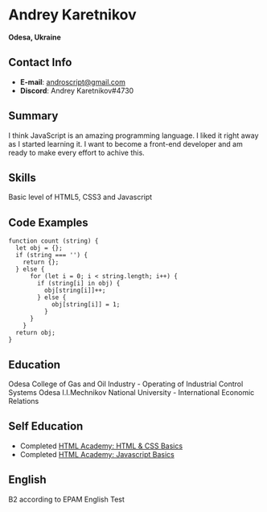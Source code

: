 # Andrey Karetnikov
**Odesa, Ukraine**

## Contact Info
* **E-mail**: androscript@gmail.com
* **Discord**: Andrey Karetnikov#4730

## Summary
I think JavaScript is an amazing programming language. I liked it right away as I started learning it. I want to become a front-end developer and am ready to make every effort to achive this.

## Skills
Basic level of HTML5, CSS3 and Javascript

## Code Examples
```
function count (string) {  
  let obj = {};
  if (string === '') {
    return {};
  } else {
      for (let i = 0; i < string.length; i++) {
        if (string[i] in obj) {
          obj[string[i]]++;  
        } else {
            obj[string[i]] = 1;    
          }
      }
    }
  return obj;   
}
```

## Education
Odesa College of Gas and Oil Industry - Operating of Industrial Control Systems
Odesa I.I.Mechnikov National University - International Economic Relations

## Self Education
* Completed [HTML Academy: HTML & CSS Basics](https://htmlacademy.ru/profile/id150095/)
* Completed [HTML Academy: Javascript Basics](https://htmlacademy.ru/profile/id150095/)

## English
B2 according to EPAM English Test